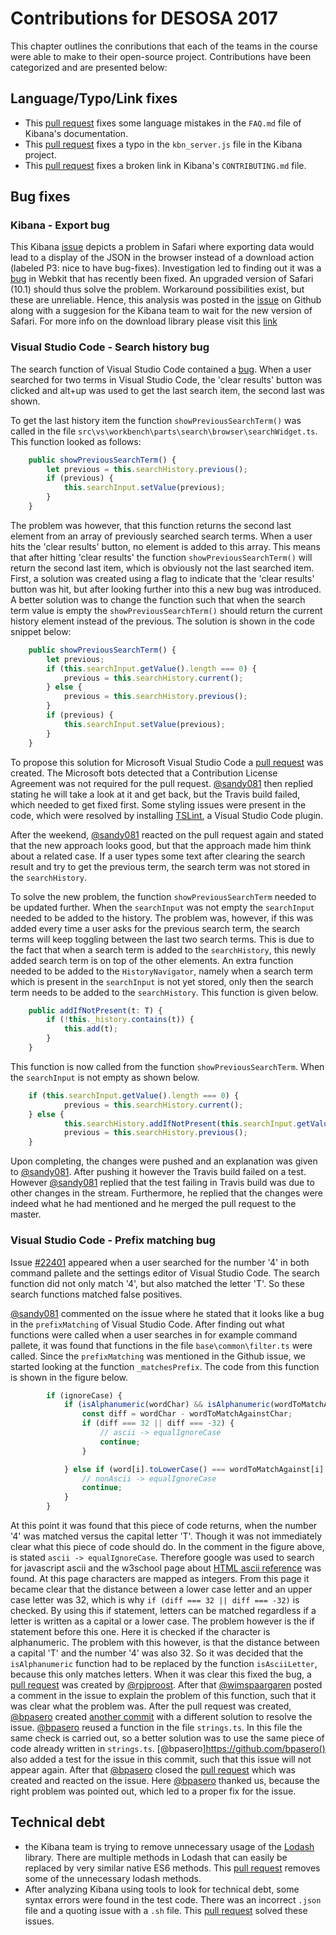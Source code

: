 # Contributions for DESOSA 2017

This chapter outlines the conributions that each of the teams in the course were able to make to their open-source project. Contributions have been categorized and are presented below:

## Language/Typo/Link fixes
- This [pull request](https://github.com/elastic/kibana/pull/10709) fixes some language mistakes in the `FAQ.md` file of Kibana's documentation.
- This [pull request](https://github.com/elastic/kibana/pull/10714) fixes a typo in the `kbn_server.js` file in the Kibana project.
- This [pull request](https://github.com/elastic/kibana/pull/10715) fixes a broken link in Kibana's `CONTRIBUTING.md` file.

## Bug fixes

### Kibana - Export bug

This Kibana [issue](https://github.com/elastic/kibana/issues/9108) depicts a problem in Safari where exporting data would lead to a display of the JSON in the browser instead of a download action (labeled P3: nice to have bug-fixes). Investigation led to finding out it was a [bug](https://bugs.webkit.org/show_bug.cgi?id=102914) in Webkit that has recently been fixed. An upgraded version of Safari (10.1) should thus solve the problem. Workaround possibilities exist, but these are unreliable. Hence, this analysis was posted in the [issue](https://github.com/elastic/kibana/issues/9108) on Github along with a suggesion for the Kibana team to wait for the new version of Safari. For more info on the download library please visit this [link](eligrey/FileSaver.js#12)

### Visual Studio Code - Search history bug

The search function of Visual Studio Code contained a [bug](https://github.com/Microsoft/vscode/issues/21600). When a user searched for two terms in Visual Studio Code, the 'clear results' button was clicked  and alt+up was used to get the last search item, the second last was shown. 

To get the last history item the function `showPreviousSearchTerm()` was called in the file `src\vs\workbench\parts\search\browser\searchWidget.ts`. This function looked as follows:

```javascript
	public showPreviousSearchTerm() {
		let previous = this.searchHistory.previous();
		if (previous) {
			this.searchInput.setValue(previous);
		}
	}
```
 The problem was however, that this function returns the second last element from an array of previously searched search terms. When a user hits the 'clear results' button, no element is added to this array. This means that after hitting 'clear results' the function `showPreviousSearchTerm()` will return the second last item, which is obviously not the last searched item. First, a solution was created using a flag to indicate that the 'clear results' button was hit, but after looking further into this a new bug was introduced. A better solution was to change the function such that when the search term value is empty the `showPreviousSearchTerm()` should return the current history element instead of the previous. The solution is shown in the code snippet below:

```javascript
	public showPreviousSearchTerm() {
		let previous;
		if (this.searchInput.getValue().length === 0) {
			previous = this.searchHistory.current();
		} else {
			previous = this.searchHistory.previous();
		}
		if (previous) {
			this.searchInput.setValue(previous);
		}
	}
```
To propose this solution for Microsoft Visual Studio Code a [pull request](https://github.com/Microsoft/vscode/pull/21859) was created. The Microsoft bots detected that a Contribution License Agreement was not required for the pull request. [@sandy081](https://github.com/sandy081) then replied stating he will take a look at it and get back, but the Travis build failed, which needed to get fixed first. Some styling issues were present in the code, which were resolved by installing [TSLint](https://github.com/Microsoft/vscode-tslint), a Visual Studio Code plugin.

After the weekend, [@sandy081](https://github.com/sandy081) reacted on the pull request again and stated that the new approach looks good, but that the approach made him think about a related case. If a user types some text after clearing the search result and try to get the previous term, the search term was not stored in the `searchHistory`. 

To solve the new problem, the function `showPreviousSearchTerm` needed to be updated further. When the `searchInput` was not empty the `searchInput` needed to be added to the history. The problem was, however, if this was added every time a user asks for the previous search term, the search terms will keep toggling between the last two search terms. This is due to the fact that when a search term is added to the `searchHistory`, this newly added search term is on top of the other elements. An extra function needed to be added to the `HistoryNavigator`, namely when a search term which is present in the `searchInput` is not yet stored, only then the search term needs to be added to the `searchHistory`. This function is given below.

```javascript
    public addIfNotPresent(t: T) {
        if (!this._history.contains(t)) {
            this.add(t);
        }
    }
```  

This function is now called from the function `showPreviousSearchTerm`. When the `searchInput` is not empty as shown below.

```javascript
    if (this.searchInput.getValue().length === 0) {
            previous = this.searchHistory.current();
    } else {
            this.searchHistory.addIfNotPresent(this.searchInput.getValue());
            previous = this.searchHistory.previous();
    }
```

Upon completing, the changes were pushed and an explanation was given to [@sandy081](https://github.com/sandy081). After pushing it however the Travis build failed on a test. However [@sandy081](https://github.com/sandy081) replied that the test failing in Travis build was due to other changes in the stream. Furthermore, he replied that the changes were indeed what he had mentioned and he merged the pull request to the master.

### Visual Studio Code - Prefix matching bug

Issue [#22401](https://github.com/Microsoft/vscode/issues/22401) appeared when a user searched for the number '4' in both command pallete and the settings editor of Visual Studio Code. The search function did not only match '4', but also matched the letter 'T'. So these search functions matched false positives.

[@sandy081](https://github.com/sandy081) commented on the issue where he stated that it looks like a bug in the `prefixMatching` of Visual Studio Code. 
After finding out what functions were called when a user searches in for example command pallete, it was found that functions in the file `base\common\filter.ts` were called. 
Since the `prefixMatching` was mentioned in the Github issue, we started looking at the function `_matchesPrefix`. 
The code from this function is shown in the figure below. 

```javascript
		if (ignoreCase) {
			if (isAlphanumeric(wordChar) && isAlphanumeric(wordToMatchAgainstChar)) {
				const diff = wordChar - wordToMatchAgainstChar;
				if (diff === 32 || diff === -32) {
					// ascii -> equalIgnoreCase
					continue;
				}

			} else if (word[i].toLowerCase() === wordToMatchAgainst[i].toLowerCase()) {
				// nonAscii -> equalIgnoreCase
				continue;
			}
		}
```
At this point it was found that this piece of code returns, when the number '4' was matched versus the capital letter 'T'. 
Though it was not immediately clear what this piece of code should do. 
In the comment in the figure above, is stated `ascii -> equalIgnoreCase`. Therefore google was used to search for javascript ascii and the w3school page about [HTML ascii reference](https://www.w3schools.com/charsets/ref_html_ascii.asp) was found. 
At this page characters are mapped as integers. From this page it became clear that the distance between a lower case letter and an upper case letter was 32, which is why `if (diff === 32 || diff === -32)` is checked. 
By using this if statement, letters can be matched regardless if a letter is written as a capital or a lower case. 
The problem however is the if statement before this one. Here it is checked if the character is alphanumeric. 
The problem with this however, is that the distance between a capital 'T' and the number '4' was also 32. 
So it was decided that the `isAlphanumeric` function had to be replaced by the function `isAsciiLetter`, because this only matches letters. When it was clear this fixed the bug, a [pull request](https://github.com/Microsoft/vscode/pull/22743) was created by [@rpjproost](https://github.com/rpjproost). 
After that [@wimspaargaren](https://github.com/wimspaargaren) posted a comment in the issue to explain the problem of this function, such that it was clear what the problem was.
After the pull request was created, [@bpasero](https://github.com/bpasero) created [another commit](https://github.com/Microsoft/vscode/commit/08b14f723067b729ab4b952c30cdc976242e2100) with a different solution to resolve the issue. 
[@bpasero](https://github.com/bpasero) reused a function in the file `strings.ts`. 
In this file the same check is carried out, so a better solution was to use the same piece of code already written in `strings.ts`. 
[@bpasero]https://github.com/bpasero() also added a test for the issue in this commit, such that this issue will not appear again.
After that [@bpasero](https://github.com/bpasero) closed the [pull request](https://github.com/Microsoft/vscode/pull/22743) which was created and reacted on the issue. 
Here [@bpasero](https://github.com/bpasero) thanked us, because the right problem was pointed out, which led to a proper fix for the issue.

## Technical debt
- the Kibana team is trying to remove unnecessary usage of the [Lodash](https://lodash.com) library. There are multiple methods in Lodash that can easily be replaced by very similar native ES6 methods. This [pull request](https://github.com/elastic/kibana/pull/10746) removes some of the unnecessary lodash methods.
- After analyzing Kibana using tools to look for technical debt, some syntax errors were found in the test code. There was an incorrect `.json` file and a quoting issue with a `.sh` file. This [pull request](https://github.com/elastic/kibana/pull/10747) solved these issues.

